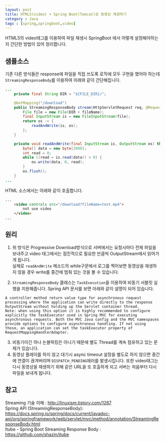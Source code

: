 ```yaml
---
layout: post
title: HTML5(video) + Spring Boot(Tomcat)로 동영상 재생하기
category : Java
tags : [spring,springboot,video]
---
```

HTML5의 video태그를 이용하여 파일 재생시 SpringBoot 에서 어떻게 설정해야하는지 간단한 방법이 있어 정리합니다.     

샘플소스
----

기존 다른 방식들은 response에 파일을 직접 쓰도록 로직에 모두 구현을 했어야 하는데 `StreamingResponseBody`를 이용하여 아래와 같이 간단해집니다.

```java
...
    private final String DIR = "${FILE_DIR}/";

    @GetMapping("/download")
    public StreamingResponseBody stream(HttpServletRequest req, @RequestParam("fileName") String fileName) throws Exception {
        File file = new File(DIR + fileName);
        final InputStream is = new FileInputStream(file);
        return os -> {
            readAndWrite(is, os);
        };
    }

    private void readAndWrite(final InputStream is, OutputStream os) throws IOException {
        byte[] data = new byte[2048];
        int read = 0;
        while ((read = is.read(data)) > 0) {
            os.write(data, 0, read);
        }
        os.flush();
    }
...
```

HTML 소스에서는 아래와 같이 호출합니다.    

```html
...
    <video controls src="/download?fileName=test.mp4">
        not use video
    </video>
...
```

원리
----
1. 위 방식은 Progressive Download방식으로 서버에서는 요청시마다 전체 파일을 보내주고 video 태그에서는 점진적으로 필요한 만큼씩 OutputStream에서 읽어가게 됩니다.    
실제로 `readAndWrite` 메소드의 while구문에서 로그를 찍어보면 동영상을 재생하지 않을 경우 write를 중간에 멈춰 있는 것을 볼 수 있습니다.    

2. `StreamingResponseBody` 클래스는 `TaskExecution`을 이용하여 비동기 서블릿 실행을 지원해줍니다. Spring API 문서를 보면 아래와 같이 설명이 되어 있습니다.    

```text
A controller method return value type for asynchronous request processing where the application can write directly to the response OutputStream without holding up the Servlet container thread.
Note: when using this option it is highly recommended to configure explicitly the TaskExecutor used in Spring MVC for executing asynchronous requests. Both the MVC Java config and the MVC namespaces provide options to configure asynchronous handling. If not using those, an application can set the taskExecutor property of RequestMappingHandlerAdapter.
```

3. 비동기이긴 하나 논블락킹은 아니기 때문에 별도 Thread를 계속 점유하고 있는 문제가 있습니다.      
4. 동영상 플레이를 하지 않고 대기시 async timeout 설정을 별도로 하지 않으면 중간에 연결이 끊겨버리며 `DISPATCH_PENDING`에러를 발생시킵니다. 또한 video태그는 다시 동영상을 재생하기 위해 같은 URL을 또 호출하게 되고 서버는 처음부터 다시 파일을 보내게 됩니다.    

참고
----
Streaming 기술 이해 : <http://linuxism.tistory.com/1267>     
Spring API (StreamingResponseBody): <https://docs.spring.io/spring/docs/current/javadoc-api/org/springframework/web/servlet/mvc/method/annotation/StreamingResponseBody.html>        
Itube - Spring Boot Streaming Response Body : <https://github.com/shazin/itube>


